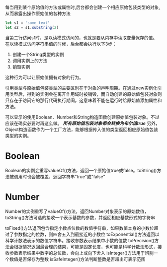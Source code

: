每当用到某个原始值的方法或属性时,后台都会创建一个相应原始包装类型的对象,从而暴露出操作原始值的各种方法

```js
let s1 = 'some text'
let s2 = s1.substring(2)
```
当第二行访问s1时，是以读模式访问的，也就是要从内存中读取变量保存的值。
在以读模式访问字符串值的时候，后台都会执行以下3步：
1. 创建一个String类型的实例
2. 调用实例上的方法
3. 销毁实例

这种行为可以让原始值拥有对象的行为。

引用类型与原始值包装类型的主要区别在于对象的声明周期。在通过new实例化引用类型后，得到的实例会在离开作用域时被销毁，而自动创建的原始值包装对象则只存在于访问它的那行代码执行期间。这意味着不能在运行时给原始值添加属性和方法。

可以显示的使用Boolean、Number和String构造函数创建原始值包装对象。不过应该在确实必要时再这么做。
***所有原始值包装对象都会转换为布尔值true***
另外，Object构造函数作为一个工厂方法，能够根据传入值的类型返回相应原始值包装类型的实例。

# Boolean
Boolean的实例会重写valueOf()方法，返回一个原始值true或false。toString()方法被调用时也会被覆盖，返回字符串"true"或"false"
# Number
Number的实例重写了valueOf()方法，返回Number对象表示的原始数值，toString()方法可选的接收一个表示基数的参数，并返回相应基数形式的字符串

toFixed()方法返回包含指定小数点位数的数值字符串，如果数值本身的小数位超过了参数指定的位数，则四舍五入到最接近的小数位
toExponential()方法返回以科学计数法表示的数值字符串。接收参数表示结果中小数的位数
toPrecision()方法会根据情况返回最合理的结果，可能是固定长度，也可能是科学计数法形式，接收参数表示结果中数字的总位数，会向上或向下舍入
isInteger()方法用于辨别一个数值是否保存为整数
isSafeInteger()方法判断整数是否超出可表示范围